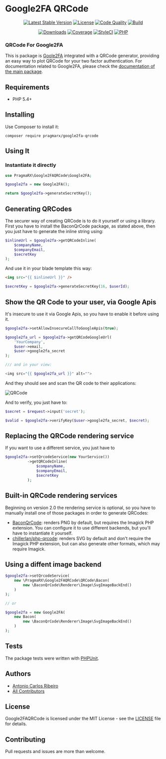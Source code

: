 # Google2FA QRCode

<p align="center">
    <a href="https://packagist.org/packages/pragmarx/google2fa-qrcode"><img alt="Latest Stable Version" src="https://img.shields.io/packagist/v/pragmarx/google2fa-qrcode.svg?style=flat-square"></a>
    <a href="LICENSE.md"><img alt="License" src="https://img.shields.io/badge/license-MIT-brightgreen.svg?style=flat-square"></a>
    <a href="https://scrutinizer-ci.com/g/antonioribeiro/google2fa/?branch=master"><img alt="Code Quality" src="https://img.shields.io/scrutinizer/g/antonioribeiro/google2fa.svg?style=flat-square"></a>
    <a href="https://travis-ci.org/antonioribeiro/google2fa"><img alt="Build" src="https://img.shields.io/travis/antonioribeiro/google2fa.svg?style=flat-square"></a>
</p>
<p align="center">
    <a href="https://packagist.org/packages/pragmarx/google2fa-qrcode"><img alt="Downloads" src="https://img.shields.io/packagist/dt/pragmarx/google2fa-qrcode.svg?style=flat-square"></a>
    <a href="https://scrutinizer-ci.com/g/antonioribeiro/google2fa/?branch=master"><img alt="Coverage" src="https://img.shields.io/scrutinizer/coverage/g/antonioribeiro/google2fa.svg?style=flat-square"></a>
    <a href="https://styleci.io/repos/24296182"><img alt="StyleCI" src="https://styleci.io/repos/24296182/shield"></a>
    <a href="https://travis-ci.org/antonioribeiro/google2fa"><img alt="PHP" src="https://img.shields.io/badge/PHP-5.4%20--%207.3-brightgreen.svg?style=flat-square"></a>
</p>

### QRCode For Google2FA

This is package is [Goole2FA](https://github.com/antonioribeiro/google2fa) integrated with a QRCode generator, providing an easy way to plot QRCode for your two factor authentication. For documentation related to Google2FA, please check the [documentation of the main package](https://github.com/antonioribeiro/google2fa).

## Requirements

- PHP 5.4+

## Installing

Use Composer to install it:

```
composer require pragmarx/google2fa-qrcode
```

## Using It

### Instantiate it directly

```php
use PragmaRX\Google2FAQRCode\Google2FA;

$google2fa = new Google2FA();

return $google2fa->generateSecretKey();
```

## Generating QRCodes

The securer way of creating QRCode is to do it yourself or using a library. First you have to install the BaconQrCode package, as stated above, then you just have to generate the inline string using:

```php
$inlineUrl = $google2fa->getQRCodeInline(
    $companyName,
    $companyEmail,
    $secretKey
);
```

And use it in your blade template this way:

```html
<img src="{{ $inlineUrl }}" />
```

```php
$secretKey = $google2fa->generateSecretKey(16, $userId);
```

## Show the QR Code to your user, via Google Apis

It's insecure to use it via Google Apis, so you have to enable it before using it.

```php
$google2fa->setAllowInsecureCallToGoogleApis(true);

$google2fa_url = $google2fa->getQRCodeGoogleUrl(
    'YourCompany',
    $user->email,
    $user->google2fa_secret
);

/// and in your view:

<img src="{{ $google2fa_url }}" alt="">
```

And they should see and scan the QR code to their applications:

![QRCode](https://chart.googleapis.com/chart?chs=200x200&chld=M|0&cht=qr&chl=otpauth%3A%2F%2Ftotp%2FPragmaRX%3Aacr%2Bpragmarx%40antoniocarlosribeiro.com%3Fsecret%3DADUMJO5634NPDEKW%26issuer%3DPragmaRX)

And to verify, you just have to:

```php
$secret = $request->input('secret');

$valid = $google2fa->verifyKey($user->google2fa_secret, $secret);
```

## Replacing the QRCode rendering service

If you want to use a different service, you just have to

```php
$google2fa->setQrcodeService(new YourService())
          ->getQRCodeInline(
              $companyName,
              $companyEmail,
              $secretKey
          );
```

## Built-in QRCode rendering services

Beginning on version 2.0 the rendering service is optional, so you have to manually install one of those packages in order to generate QRCodes:

- [BaconQrCode](https://github.com/Bacon/BaconQrCode): renders PNG by default, but requires the Imagick PHP extension. You can configure it to use different backends, but you'll have to instantiate it yourself.
- [chillerlan/php-qrcode](https://github.com/chillerlan/php-qrcode): renders SVG by default and don't require the Imagick PHP extension, but can also generate other formats, which may require Imagick.

## Using a diffent image backend

```php
$google2fa->setQrcodeService(
    new \PragmaRX\Google2FAQRCode\QRCode\Bacon(
        new \BaconQrCode\Renderer\Image\SvgImageBackEnd()
    )
);

// or

$google2fa = new Google2FA(
    new Bacon(
        new \BaconQrCode\Renderer\Image\SvgImageBackEnd()
    )
);
```

## Tests

The package tests were written with [PHPUnit](https://phpunit.de/).

## Authors

- [Antonio Carlos Ribeiro](http://twitter.com/iantonioribeiro)
- [All Contributors](https://github.com/antonioribeiro/google2fa/graphs/contributors)

## License

Google2FAQRCode is licensed under the MIT License - see the [LICENSE](LICENSE.md) file for details.

## Contributing

Pull requests and issues are more than welcome.

